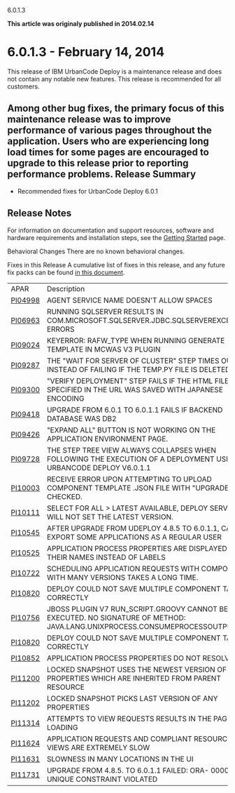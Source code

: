 





6.0.1.3

**This article was originaly published in 2014.02.14**


6.0.1.3 - February 14, 2014
===========================





This release of IBM UrbanCode Deploy is a maintenance release and does not contain any notable new features. This release is recommended for all customers.  

  
Among other bug fixes, the primary focus of this maintenance release was to improve performance of various pages throughout the application. Users who are experiencing long load times for some pages are encouraged to upgrade to this release prior to reporting performance problems.
Release Summary
---------------

  
* Recommended fixes for UrbanCode Deploy 6.0.1

Release Notes
-------------

  

For information on documentation and support resources, software and hardware requirements and installation steps, see the [Getting Started](https://www.ibm.com/cloud/urbancodewhats-new/whats-new-6-0-1/#getting-started) page.





Behavioral Changes
There are no known behavioral changes.





Fixes in this Release
A cumulative list of fixes in this release, and any future fix packs can be found [in this document](http://www-01.ibm.com/support/docview.wss?uid=swg27038759).




|  |  |
| --- | --- |
| APAR  | Description  |
| [PI04998](http://www.ibm.com/support/docview.wss?uid=swg1PI04998) | AGENT SERVICE NAME DOESN'T ALLOW SPACES  |
| [PI06963](http://www.ibm.com/support/docview.wss?uid=swg1PI06963) | RUNNING SQLSERVER RESULTS IN COM.MICROSOFT.SQLSERVER.JDBC.SQLSERVEREXCEPTION ERRORS  |
| [PI09024](http://www.ibm.com/support/docview.wss?uid=swg1PI09024) | KEYERROR: RAFW\_TYPE WHEN RUNNING GENERATE TEMPLATE IN MCWAS V3 PLUGIN  |
| [PI09287](http://www.ibm.com/support/docview.wss?uid=swg1PI09287) | THE "WAIT FOR SERVER OF CLUSTER" STEP TIMES OUT INSTEAD OF FAILING IF THE TEMP.PY FILE IS DELETED.  |
| [PI09300](http://www.ibm.com/support/docview.wss?uid=swg1PI09300) | "VERIFY DEPLOYMENT" STEP FAILS IF THE HTML FILE SPECIFIED IN THE URL WAS SAVED WITH JAPANESE ENCODING  |
| [PI09418](http://www.ibm.com/support/docview.wss?uid=swg1PI09418) | UPGRADE FROM 6.0.1 TO 6.0.1.1 FAILS IF BACKEND DATABASE WAS DB2  |
| [PI09426](http://www.ibm.com/support/docview.wss?uid=swg1PI09426) | "EXPAND ALL" BUTTON IS NOT WORKING ON THE APPLICATION ENVIRONMENT PAGE.  |
| [PI09728](http://www.ibm.com/support/docview.wss?uid=swg1PI09728) | THE STEP TREE VIEW ALWAYS COLLAPSES WHEN FOLLOWING THE EXECUTION OF A DEPLOYMENT USING URBANCODE DEPLOY V6.0.1.1  |
| [PI10003](http://www.ibm.com/support/docview.wss?uid=swg1PI10003) | RECEIVE ERROR UPON ATTEMPTING TO UPLOAD COMPONENT TEMPLATE .JSON FILE WITH "UPGRADE" CHECKED.  |
| [PI10111](http://www.ibm.com/support/docview.wss?uid=swg1PI10111) | SELECT FOR ALL > LATEST AVAILABLE, DEPLOY SERVER WILL NOT SET THE LATEST VERSION.  |
| [PI10545](http://www.ibm.com/support/docview.wss?uid=swg1PI10545) | AFTER UPGRADE FROM UDEPLOY 4.8.5 TO 6.0.1.1, CAN'T EXPORT SOME APPLICATIONS AS A REGULAR USER  |
| [PI10525](http://www.ibm.com/support/docview.wss?uid=swg1PI10525) | APPLICATION PROCESS PROPERTIES ARE DISPLAYED USING THEIR NAMES INSTEAD OF LABELS  |
| [PI10722](http://www.ibm.com/support/docview.wss?uid=swg1PI10722) | SCHEDULING APPLICATION REQUESTS WITH COMPONENTS WITH MANY VERSIONS TAKES A LONG TIME.  |
| [PI10820](http://www.ibm.com/support/docview.wss?uid=swg1PI10820) | DEPLOY COULD NOT SAVE MULTIPLE COMPONENT TAG CORRECTLY  |
| [PI10756](http://www.ibm.com/support/docview.wss?uid=swg1PI10756) | JBOSS PLUGIN V7 RUN\_SCRIPT.GROOVY CANNOT BE EXECUTED. NO SIGNATURE OF METHOD: JAVA.LANG.UNIXPROCESS.CONSUMEPROCESSOUTPUT()  |
| [PI10820](http://www.ibm.com/support/docview.wss?uid=swg1PI10820) | DEPLOY COULD NOT SAVE MULTIPLE COMPONENT TAG CORRECTLY  |
| [PI10852](http://www.ibm.com/support/docview.wss?uid=swg1PI10852) | APPLICATION PROCESS PROPERTIES DO NOT RESOLVE  |
| [PI11200](http://www.ibm.com/support/docview.wss?uid=swg1PI11200) | LOCKED SNAPSHOT USES THE NEWEST VERSION OF ANY PROPERTIES WHICH ARE INHERITED FROM PARENT RESOURCE  |
| [PI11202](http://www.ibm.com/support/docview.wss?uid=swg1PI11202) | LOCKED SNAPSHOT PICKS LAST VERSION OF ANY PROPERTIES  |
| [PI11314](http://www.ibm.com/support/docview.wss?uid=swg1PI11314) | ATTEMPTS TO VIEW REQUESTS RESULTS IN THE PAGE NOT LOADING  |
| [PI11624](http://www.ibm.com/support/docview.wss?uid=swg1PI11624) | APPLICATION REQUESTS AND COMPLIANT RESOURCE VIEWS ARE EXTREMELY SLOW  |
| [PI11631](http://www.ibm.com/support/docview.wss?uid=swg1PI11631) | SLOWNESS IN MANY LOCATIONS IN THE UI  |
| [PI11731](http://www.ibm.com/support/docview.wss?uid=swg1PI11731) | UPGRADE FROM 4.8.5. TO 6.0.1.1 FAILED: ORA- 00001: UNIQUE CONSTRAINT VIOLATED  |



  




